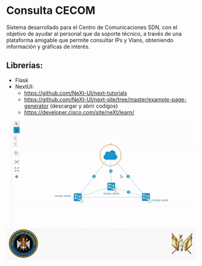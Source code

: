 # Consulta CECOM

Sistema desarrollado para el Centro de Comunicaciones SDN, con el objetivo de ayudar al personal que da soporte técnico, a través de una plataforma amigable que permite consultar IPs y Vlans, obteniendo información y gráficas de interés.

## Librerias:
- Flask
- NextUI:
    - https://github.com/NeXt-UI/next-tutorials
    - https://github.com/NeXt-UI/next-site/tree/master/example-page-generator (descargar y abrir codigos)
    - https://developer.cisco.com/site/neXt/learn/


<img src="img/nextui.gif" style="display: block; margin-left: auto; margin-right: auto;"> </img>
<img src="img/Escudo.jpeg"> </img>
